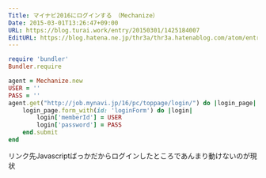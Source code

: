 ```yaml
---
Title: マイナビ2016にログインする　（Mechanize）
Date: 2015-03-01T13:26:47+09:00
URL: https://blog.turai.work/entry/20150301/1425184007
EditURL: https://blog.hatena.ne.jp/thr3a/thr3a.hatenablog.com/atom/entry/8454420450086125576
---
```


```ruby
require 'bundler'
Bundler.require

agent = Mechanize.new
USER = ''
PASS = ''
agent.get("http://job.mynavi.jp/16/pc/toppage/login/") do |login_page|
	login_page.form_with(id: 'loginForm') do |login|
		login['memberId'] = USER
		login['password'] = PASS
	end.submit
end
```
リンク先Javascriptばっかだからログインしたところであんまり動けないのが現状
